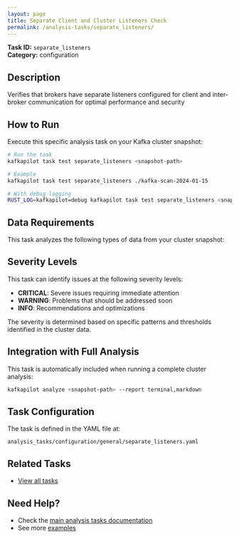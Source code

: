 ```yaml
---
layout: page
title: Separate Client and Cluster Listeners Check
permalink: /analysis-tasks/separate_listeners/
---
```


**Task ID:** `separate_listeners`  
**Category:** configuration

## Description

Verifies that brokers have separate listeners configured for client and inter-broker communication for optimal performance and security

## How to Run

Execute this specific analysis task on your Kafka cluster snapshot:

```bash
# Run the task
kafkapilot task test separate_listeners <snapshot-path>

# Example
kafkapilot task test separate_listeners ./kafka-scan-2024-01-15

# With debug logging
RUST_LOG=kafkapilot=debug kafkapilot task test separate_listeners <snapshot-path>
```

## Data Requirements

This task analyzes the following types of data from your cluster snapshot:



## Severity Levels

This task can identify issues at the following severity levels:

- **CRITICAL**: Severe issues requiring immediate attention
- **WARNING**: Problems that should be addressed soon  
- **INFO**: Recommendations and optimizations

The severity is determined based on specific patterns and thresholds identified in the cluster data.

## Integration with Full Analysis

This task is automatically included when running a complete cluster analysis:

```bash
kafkapilot analyze <snapshot-path> --report terminal,markdown
```

## Task Configuration

The task is defined in the YAML file at:
```
analysis_tasks/configuration/general/separate_listeners.yaml
```

## Related Tasks

- [View all tasks](../)

## Need Help?

- Check the [main analysis tasks documentation](../)
- See more [examples](/examples#analysis-tasks)

